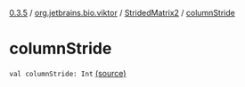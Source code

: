 [0.3.5](../../index.md) / [org.jetbrains.bio.viktor](../index.md) / [StridedMatrix2](index.md) / [columnStride](.)

# columnStride

`val columnStride: Int` [(source)](https://github.com/JetBrains-Research/viktor/blob/0.3.5/src/main/kotlin/org/jetbrains/bio/viktor/StridedMatrix2.kt#L17)